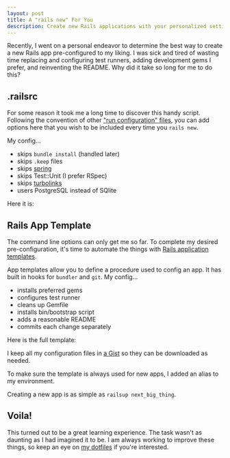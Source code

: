 ```yaml
---
layout: post
title: A "rails new" For You
description: Create new Rails applications with your personalized settings everytime.
---
```


Recently, I went on a personal endeavor to determine the best way to create
a new Rails app pre-configured to my liking. I was sick and tired of wasting
time replacing and configuring test runners, adding development gems I prefer,
and reinventing the README. Why did it take so long for me to do this?

## .railsrc

For some reason it took me a long time to discover this handy script. Following
the convention of other ["run configuration" files][wikipedia-config-files],
you can add options here that you wish to be included every time you `rails
new`.

My config...

* skips `bundle install` (handled later)
* skips `.keep` files
* skips [spring](https://github.com/rails/spring)
* skips Test::Unit (I prefer RSpec)
* skips [turbolinks][turbolinks]
* users PostgreSQL instead of SQlite

Here it is:

<script src="http://gist-it.appspot.com/https://github.com/iamvery/dotfiles/blob/8f250b069228fda67d99f8195a49f41c3bf79d1b/.railsrc"></script>

## Rails App Template

The command line options can only get me so far. To complete my desired
pre-configuration, it's time to automate the things with [Rails application templates][rails-app-templates].

App templates allow you to define a procedure used to config an app. It has
built in hooks for `bundler` and `git`. My config...

* installs preferred gems
* configures test runner
* cleans up Gemfile
* installs bin/bootstrap script
* adds a reasonable README
* commits each change separately

Here is the full template:

<script src="http://gist-it.appspot.com/https://github.com/iamvery/dotfiles/blob/8f250b069228fda67d99f8195a49f41c3bf79d1b/.rails_template.rb"></script>

I keep all my configuration files in [a Gist][config-gist] so they can be
downloaded as needed.

To make sure the template is always used for new apps, I added an alias to
my environment.

<script src="http://gist-it.appspot.com/https://github.com/iamvery/dotfiles/blob/8f250b069228fda67d99f8195a49f41c3bf79d1b/.bash_profile?slice=47"></script>

Creating a new app is as simple as `railsup next_big_thing`.

## Voila!

This turned out to be a great learning experience. The task wasn't as daunting
as I had imagined it to be. I am always working to improve these things, so
keep an eye on [my dotfiles][dotfiles] if you're interested.

[wikipedia-config-files]: http://en.wikipedia.org/wiki/Configuration_file
[turbolinks]: https://github.com/rails/turbolinks
[rails-app-templates]: http://guides.rubyonrails.org/rails_application_templates.html
[config-gist]: https://gist.github.com/iamvery/6c87c9e191d32603aa78
[dotfiles]: https://github.com/iamvery/dotfiles
